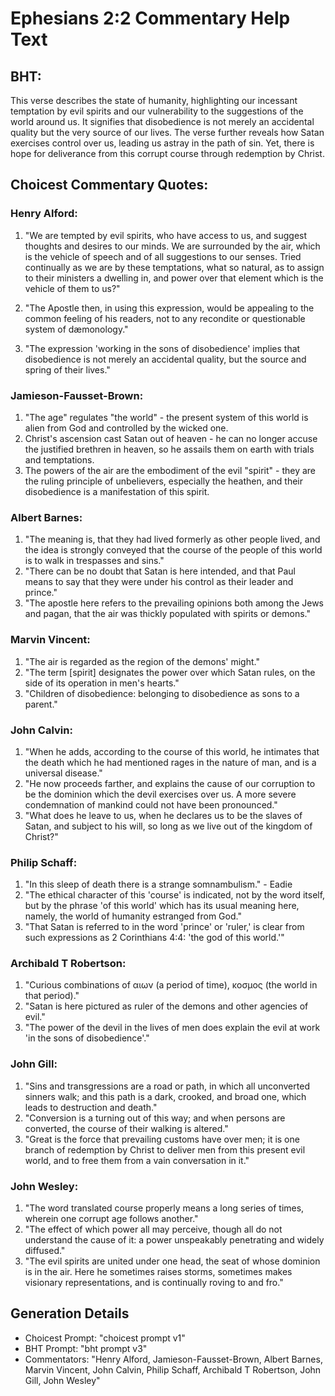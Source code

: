 # Ephesians 2:2 Commentary Help Text

## BHT:
This verse describes the state of humanity, highlighting our incessant temptation by evil spirits and our vulnerability to the suggestions of the world around us. It signifies that disobedience is not merely an accidental quality but the very source of our lives. The verse further reveals how Satan exercises control over us, leading us astray in the path of sin. Yet, there is hope for deliverance from this corrupt course through redemption by Christ.

## Choicest Commentary Quotes:
### Henry Alford:
1. "We are tempted by evil spirits, who have access to us, and suggest thoughts and desires to our minds. We are surrounded by the air, which is the vehicle of speech and of all suggestions to our senses. Tried continually as we are by these temptations, what so natural, as to assign to their ministers a dwelling in, and power over that element which is the vehicle of them to us?" 

2. "The Apostle then, in using this expression, would be appealing to the common feeling of his readers, not to any recondite or questionable system of dæmonology."

3. "The expression 'working in the sons of disobedience' implies that disobedience is not merely an accidental quality, but the source and spring of their lives."

### Jamieson-Fausset-Brown:
1. "The age" regulates "the world" - the present system of this world is alien from God and controlled by the wicked one.
2. Christ's ascension cast Satan out of heaven - he can no longer accuse the justified brethren in heaven, so he assails them on earth with trials and temptations.
3. The powers of the air are the embodiment of the evil "spirit" - they are the ruling principle of unbelievers, especially the heathen, and their disobedience is a manifestation of this spirit.

### Albert Barnes:
1. "The meaning is, that they had lived formerly as other people lived, and the idea is strongly conveyed that the course of the people of this world is to walk in trespasses and sins."
2. "There can be no doubt that Satan is here intended, and that Paul means to say that they were under his control as their leader and prince."
3. "The apostle here refers to the prevailing opinions both among the Jews and pagan, that the air was thickly populated with spirits or demons."

### Marvin Vincent:
1. "The air is regarded as the region of the demons' might."
2. "The term [spirit] designates the power over which Satan rules, on the side of its operation in men's hearts."
3. "Children of disobedience: belonging to disobedience as sons to a parent."

### John Calvin:
1. "When he adds, according to the course of this world, he intimates that the death which he had mentioned rages in the nature of man, and is a universal disease."
2. "He now proceeds farther, and explains the cause of our corruption to be the dominion which the devil exercises over us. A more severe condemnation of mankind could not have been pronounced."
3. "What does he leave to us, when he declares us to be the slaves of Satan, and subject to his will, so long as we live out of the kingdom of Christ?"

### Philip Schaff:
1. "In this sleep of death there is a strange somnambulism." - Eadie
2. "The ethical character of this 'course' is indicated, not by the word itself, but by the phrase 'of this world' which has its usual meaning here, namely, the world of humanity estranged from God." 
3. "That Satan is referred to in the word 'prince' or 'ruler,' is clear from such expressions as 2 Corinthians 4:4: 'the god of this world.'"

### Archibald T Robertson:
1. "Curious combinations of αιων (a period of time), κοσμος (the world in that period)." 
2. "Satan is here pictured as ruler of the demons and other agencies of evil." 
3. "The power of the devil in the lives of men does explain the evil at work 'in the sons of disobedience'."

### John Gill:
1. "Sins and transgressions are a road or path, in which all unconverted sinners walk; and this path is a dark, crooked, and broad one, which leads to destruction and death."
2. "Conversion is a turning out of this way; and when persons are converted, the course of their walking is altered."
3. "Great is the force that prevailing customs have over men; it is one branch of redemption by Christ to deliver men from this present evil world, and to free them from a vain conversation in it."

### John Wesley:
1. "The word translated course properly means a long series of times, wherein one corrupt age follows another."
2. "The effect of which power all may perceive, though all do not understand the cause of it: a power unspeakably penetrating and widely diffused."
3. "The evil spirits are united under one head, the seat of whose dominion is in the air. Here he sometimes raises storms, sometimes makes visionary representations, and is continually roving to and fro."


## Generation Details
- Choicest Prompt: "choicest prompt v1"
- BHT Prompt: "bht prompt v3"
- Commentators: "Henry Alford, Jamieson-Fausset-Brown, Albert Barnes, Marvin Vincent, John Calvin, Philip Schaff, Archibald T Robertson, John Gill, John Wesley"
